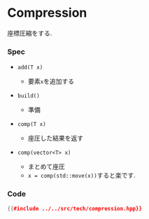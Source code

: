 # Compression

座標圧縮をする.

### Spec

- `add(T x)`
  - 要素`x`を追加する

- `build()`
  - 準備

- `comp(T x)`
  - 座圧した結果を返す

- `comp(vector<T> x)`
  - まとめて座圧
  - `x = comp(std::move(x))`すると楽です.

### Code


```cpp
{{#include ../../src/tech/compression.hpp}}
```
